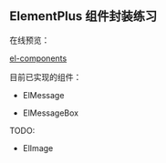 ## ElementPlus 组件封装练习

在线预览：

[el-components](https://el-components.vercel.app/)

目前已实现的组件：

* ElMessage

* ElMessageBox

TODO:

* ElImage